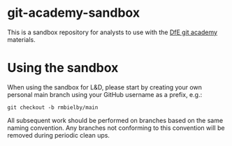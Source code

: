 # git-academy-sandbox

This is a sandbox repository for analysts to use with the [DfE git academy](https://dfe-analytical-services.github.io/git-academy/) materials.

# Using the sandbox

When using the sandbox for L&D, please start by creating your own personal main branch using your GitHub username as a prefix, e.g.:

```
git checkout -b rmbielby/main
```

All subsequent work should be performed on branches based on the same naming convention. Any branches not conforming to this convention will be removed during periodic clean ups.

